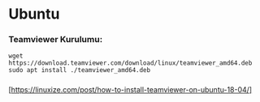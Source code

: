 # **Ubuntu**

### Teamviewer Kurulumu: 
```
wget https://download.teamviewer.com/download/linux/teamviewer_amd64.deb
sudo apt install ./teamviewer_amd64.deb
```

### 










[https://linuxize.com/post/how-to-install-teamviewer-on-ubuntu-18-04/]
